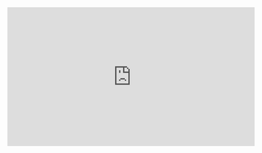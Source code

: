 
<html>
<body>
<iframe width="560" height="315" src="https://www.youtube.com/embed/r-mUL66HUVI?si=bWO2pJ5mHNWiDmia" title="YouTube video player" frameborder="0" allow="accelerometer; autoplay; clipboard-write; encrypted-media; gyroscope; picture-in-picture; web-share" referrerpolicy="strict-origin-when-cross-origin" allowfullscreen></iframe>
</body>
</html>




